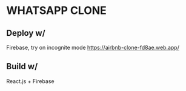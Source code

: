 # WHATSAPP CLONE

## Deploy w/ 
Firebase, try on incognite mode https://airbnb-clone-fd8ae.web.app/

## Build w/ 
React.js + Firebase

